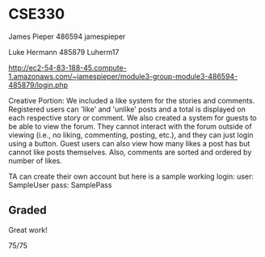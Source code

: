 # CSE330
James Pieper 486594 jamespieper

Luke Hermann 485879 Luherm17

http://ec2-54-83-188-45.compute-1.amazonaws.com/~jamespieper/module3-group-module3-486594-485879/login.php

Creative Portion:
We included a like system for the stories and comments. Registered users can 'like' and 'unlike' posts and a total is displayed on each respective story or comment. We also created a system for guests to be able to view the forum. They cannot interact with the forum outside of viewing (i.e., no liking, commenting, posting, etc.), and they can just login using a button. Guest users can also view how many likes a post has but cannot like posts themselves. Also, comments are sorted and ordered by number of likes.

TA can create their own account but here is a sample working login:
user: SampleUser
pass: SamplePass

## Graded
Great work!

75/75
